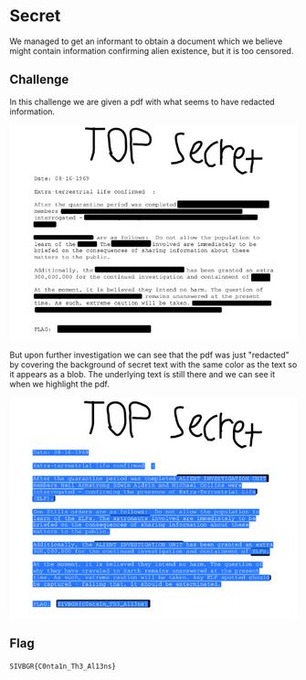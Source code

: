 # Secret

We managed to get an informant to obtain a document which we believe might contain information confirming alien existence, but it is too censored.

## Challenge

In this challenge we are given a pdf with what seems to have redacted information.

![PDF Redacted](./pictures/redacted.png)

But upon further investigation we can see that the pdf was just "redacted" by covering the background of secret text with the same color as the text so it appears as a blob. The underlying text is still there and we can see it when we highlight the pdf.

![PDF Recovered](./pictures/recovered.png)



## Flag

`SIVBGR{C0nta1n_Th3_Al13ns}`
